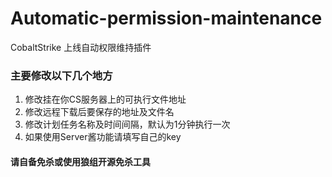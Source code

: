 # Automatic-permission-maintenance
CobaltStrike 上线自动权限维持插件

### 主要修改以下几个地方

1. 修改挂在你CS服务器上的可执行文件地址
2. 修改远程下载后要保存的地址及文件名
3. 修改计划任务名称及时间间隔，默认为1分钟执行一次
4. 如果使用Server酱功能请填写自己的key

#### 请自备免杀或使用狼组开源免杀工具
